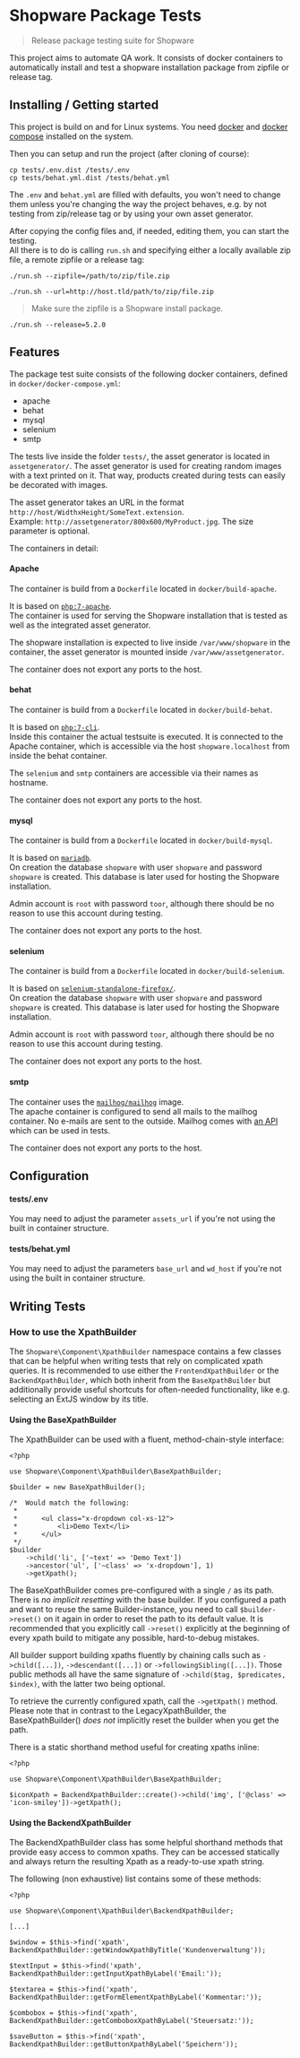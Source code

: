 # Shopware Package Tests
> Release package testing suite for Shopware 

This project aims to automate QA work.
It consists of docker containers to automatically install and test
a shopware installation package from zipfile or release tag.

## Installing / Getting started

This project is build on and for Linux systems.
You need [docker](https://docs.docker.com/engine/installation/linux/) and [docker compose](https://docs.docker.com/compose/) installed on the system.

Then you can setup and run the project (after cloning of course):

```shell
cp tests/.env.dist /tests/.env
cp tests/behat.yml.dist /tests/behat.yml
```

The `.env` and `behat.yml` are filled with defaults, you won't need to change them unless
you're changing the way the project behaves, e.g. by not testing from zip/release tag or by
using your own asset generator.

After copying the config files and, if needed, editing them, you can start the testing.   
All there is to do is calling `run.sh` and specifying either a locally available zip file, a remote zipfile or a release tag:
 
```
./run.sh --zipfile=/path/to/zip/file.zip
``` 
```
./run.sh --url=http://host.tld/path/to/zip/file.zip
```

> Make sure the zipfile is a Shopware install package.

```
./run.sh --release=5.2.0
```

## Features

The package test suite consists of the following docker containers, defined in `docker/docker-compose.yml`:
* apache
* behat
* mysql
* selenium
* smtp

The tests live inside the folder `tests/`, the asset generator is located in `assetgenerator/`.
The asset generator is used for creating random images with a text printed on it. That way,
products created during tests can easily be decorated with images.
 
The asset generator takes an URL in the format `http://host/WidthxHeight/SomeText.extension`.   
Example: `http://assetgenerator/800x600/MyProduct.jpg`. The size parameter is optional.

The containers in detail:

#### Apache

The container is build from a `Dockerfile` located in `docker/build-apache`.

It is based on [`php:7-apache`](https://hub.docker.com/_/php/).   
The container is used for serving the Shopware installation that is tested as well as the integrated asset generator.

The shopware installation is expected to live inside `/var/www/shopware` in the container, the asset generator
is mounted inside `/var/www/assetgenerator`.

The container does not export any ports to the host.

#### behat

The container is build from a `Dockerfile` located in `docker/build-behat`.

It is based on [`php:7-cli`](https://hub.docker.com/_/php/).   
Inside this container the actual testsuite is executed. It is connected to the Apache container,
which is accessible via the host `shopware.localhost` from inside the behat container.

The `selenium` and `smtp` containers are accessible via their names as hostname.

The container does not export any ports to the host.

#### mysql

The container is build from a `Dockerfile` located in `docker/build-mysql`.

It is based on [`mariadb`](https://hub.docker.com/_/mariadb/).   
On creation the database `shopware` with user `shopware` and password `shopware` is created.
This database is later used for hosting the Shopware installation.

Admin account is `root` with password `toor`, although there should be no reason to use this account during testing.

The container does not export any ports to the host.

#### selenium

The container is build from a `Dockerfile` located in `docker/build-selenium`.

It is based on [`selenium-standalone-firefox/`](https://hub.docker.com/u/selenium/).   
On creation the database `shopware` with user `shopware` and password `shopware` is created.
This database is later used for hosting the Shopware installation.

Admin account is `root` with password `toor`, although there should be no reason to use this account during testing.

The container does not export any ports to the host.

#### smtp

The container uses the [`mailhog/mailhog`](https://hub.docker.com/r/mailhog/mailhog/) image.   
The apache container is configured to send all mails to the mailhog container.
No e-mails are sent to the outside. Mailhog comes with [an API](https://github.com/mailhog/MailHog/blob/master/docs/APIv2.md) which can be used in tests. 

The container does not export any ports to the host.

## Configuration

#### tests/.env

You may need to adjust the parameter `assets_url` if you're not using the built in container structure.

#### tests/behat.yml

You may need to adjust the parameters `base_url` and `wd_host` if you're not using the built in container structure.

## Writing Tests

### How to use the XpathBuilder

The `Shopware\Component\XpathBuilder` namespace contains a few classes that can be helpful when writing tests that rely 
on complicated xpath queries. It is recommended to use either the `FrontendXpathBuilder` or the `BackendXpathBuilder`, 
which both inherit from the `BaseXpathBuilder` but additionally provide useful shortcuts for often-needed functionality, 
like e.g. selecting an ExtJS window by its title.


#### Using the BaseXpathBuilder

The XpathBuilder can be used with a fluent, method-chain-style interface:
```
<?php

use Shopware\Component\XpathBuilder\BaseXpathBuilder;

$builder = new BaseXpathBuilder();

/*  Would match the following:
 *
 *      <ul class="x-dropdown col-xs-12">
 *          <li>Demo Text</li>
 *      </ul>
 */
$builder
    ->child('li', ['~text' => 'Demo Text'])
    ->ancestor('ul', ['~class' => 'x-dropdown'], 1)
    ->getXpath();

```
The BaseXpathBuilder comes pre-configured with a single `/` as its path. There is *no implicit resetting* with the base builder. 
If you configured a path and want to reuse the same Builder-instance, you need to call `$builder->reset()` on it again in 
order to reset the path to its default value. It is recommended that you explicitly call `->reset()` explicitly at the 
beginning of every xpath build to mitigate any possible, hard-to-debug mistakes.

All builder support building xpaths fluently by chaining calls such as `->child([...])`, `->descendant([...])` or 
`->followingSibling([...])`. Those public methods all have the same signature of `->child($tag, $predicates, $index)`, with
the latter two being optional.

To retrieve the currently configured xpath, call the `->getXpath()` method. Please note that in contrast to the LegacyXpathBuilder,
the BaseXpathBuilder() *does not* implicitly reset the builder when you get the path. 

There is a static shorthand method useful for creating xpaths inline:
```
<?php

use Shopware\Component\XpathBuilder\BaseXpathBuilder;

$iconXpath = BackendXpathBuilder::create()->child('img', ['@class' => 'icon-smiley'])->getXpath();
```

#### Using the BackendXpathBuilder

The BackendXpathBuilder class has some helpful shorthand methods that provide easy access to common xpaths. They can
be accessed statically and always return the resulting Xpath as a ready-to-use xpath string.

The following (non exhaustive) list contains some of these methods:
```
<?php

use Shopware\Component\XpathBuilder\BackendXpathBuilder;

[...]

$window = $this->find('xpath', BackendXpathBuilder::getWindowXpathByTitle('Kundenverwaltung'));

$textInput = $this->find('xpath', BackendXpathBuilder::getInputXpathByLabel('Email:'));

$textarea = $this->find('xpath', BackendXpathBuilder::getFormElementXpathByLabel('Kommentar:'));

$combobox = $this->find('xpath', BackendXpathBuilder::getComboboxXpathByLabel('Steuersatz:'));

$saveButton = $this->find('xpath', BackendXpathBuilder::getButtonXpathByLabel('Speichern'));
```
